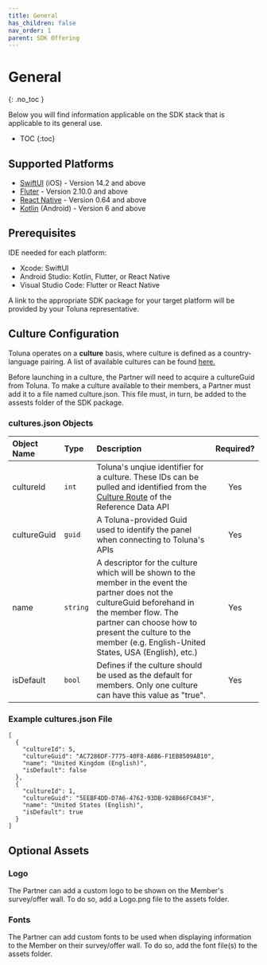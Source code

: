 ```yaml
---
title: General
has_children: false
nav_order: 1
parent: SDK Offering
---
```


# General
{: .no_toc }

Below you will find information applicable on the SDK stack that is applicable to its general use.

* TOC
{:toc}

## Supported Platforms

- [SwiftUI](/sdk/swiftui.html) (iOS) - Version 14.2 and above
- [Fluter](/sdk/flutter.html) - Version 2.10.0 and above
- [React Native](sdk\reactnative.md) - Version 0.64 and above
- [Kotlin](/sdk/reactnative.html) (Android) - Version 6 and above

## Prerequisites

IDE needed for each platform:
- Xcode: SwiftUI
- Android Studio: Kotlin, Flutter, or React Native
- Visual Studio Code: Flutter or React Native

A link to the appropriate SDK package for your target platform will be provided by your Toluna representative.

## Culture Configuration

Toluna operates on a **culture** basis, where culture is defined as a country-language pairing. A list of available cultures can be found [here.](/general/common.html#culture-driven)

Before launching in a culture, the Partner will need to acquire a cultureGuid from Toluna. To make a culture available to their members, a Partner must add it to a file named culture.json. This file must, in turn, be added to the assests folder of the SDK package.

### cultures.json Objects

| Object Name | Type | Description | Required? |
| :--- | :--- | :--- | :---: |
| cultureId | ```int``` | Toluna's unqiue identifier for a culture. These IDs can be pulled and identified from the [Culture Route](/mapping/referencedataapi/cultures.html) of the Reference Data API | Yes|
| cultureGuid | ```guid``` | A Toluna-provided Guid used to identify the panel when connecting to Toluna's APIs | Yes|
| name | ```string``` | A descriptor for the culture which will be shown to the member in the event the partner does not the cultureGuid beforehand in the member flow. The partner can choose how to present the culture to the member (e.g. English-United States, USA (English), etc.) | Yes |
| isDefault | ```bool``` | Defines if the culture should be used as the default for members. Only one culture can have this value as "true". | Yes |

### Example cultures.json File

```plaintext
[
  {
    "cultureId": 5,
    "cultureGuid": "AC7286DF-7775-40F8-A8B6-F1EB8509AB10",
    "name": "United Kingdom (English)",
    "isDefault": false
  },
  {
    "cultureId": 1,
    "cultureGuid": "5EEBF4DD-D7A6-4762-93DB-928B66FC043F",
    "name": "United States (English)",
    "isDefault": true
  }
]
```


## Optional Assets

### Logo

The Partner can add a custom logo to be shown on the Member's survey/offer wall. To do so, add a Logo.png file to the assets folder.

### Fonts

The Partner can add custom fonts to be used when displaying information to the Member on their survey/offer wall. To do so, add the font file(s) to the assets folder.